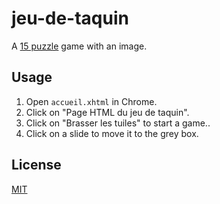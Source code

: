 # jeu-de-taquin

A [15 puzzle](https://en.wikipedia.org/wiki/15_puzzle) game with an image.

## Usage

1. Open ```accueil.xhtml``` in Chrome.
2. Click on "Page HTML du jeu de taquin".
3. Click on "Brasser les tuiles" to start a game..
4. Click on a slide to move it to the grey box.

## License
[MIT](https://raw.githubusercontent.com/Nakwendaa/jeu-de-taquin/master/LICENSE)
